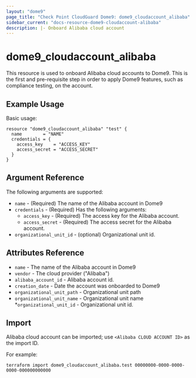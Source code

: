 ```yaml
---
layout: "dome9"
page_title: "Check Point CloudGuard Dome9: dome9_cloudaccount_alibaba"
sidebar_current: "docs-resource-dome9-cloudaccount-alibaba"
description: |- Onboard Alibaba cloud account
---
```


# dome9_cloudaccount_alibaba

This resource is used to onboard Alibaba cloud accounts to Dome9. This is the first and pre-requisite step in order to
apply Dome9 features, such as compliance testing, on the account.

## Example Usage

Basic usage:

```hcl
resource "dome9_cloudaccount_alibaba" "test" {
  name        = "NAME"
  credentials = {
    access_key    = "ACCESS_KEY"
    access_secret = "ACCESS_SECRET"
  }
}
```

## Argument Reference

The following arguments are supported:

* `name` - (Required) The name of the Alibaba account in Dome9
* `credentials` - (Required) Has the following arguments:
    * `access_key` - (Required) The access key for the Alibaba account.
    * `access_secret` - (Required) The access secret for the Alibaba account.
* `organizational_unit_id` - (optional) Organizational unit id.

## Attributes Reference

* `name` - The name of the Alibaba account in Dome9
* `vendor` - The cloud provider ("Alibaba")
* `alibaba_account_id` - Alibaba account id.
* `creation_date` - Date the account was onboarded to Dome9
* `organizational_unit_path` - Organizational unit path
* `organizational_unit_name` - Organizational unit name
*`organizational_unit_id` - Organizational unit id.

## Import

Alibaba cloud account can be imported; use `<Alibaba CLOUD ACCOUNT ID>` as the import ID.

For example:

```shell
terraform import dome9_cloudaccount_alibaba.test 00000000-0000-0000-0000-000000000000
```
